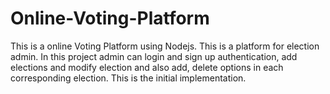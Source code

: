 # Online-Voting-Platform

This is a online Voting Platform using Nodejs.
This is a platform for election admin.
In this project admin can login and sign up authentication, add elections and modify election and also add, delete options in each corresponding election. 
This is the initial implementation.
